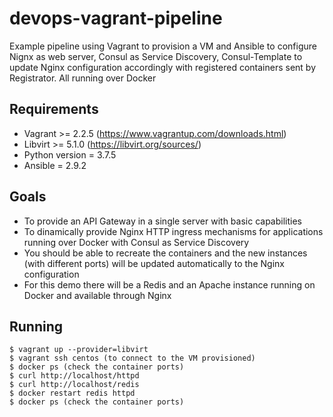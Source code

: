 # devops-vagrant-pipeline
Example pipeline using Vagrant to provision a VM and Ansible to configure Nignx as web server, Consul as Service Discovery, Consul-Template to update Nginx configuration accordingly with registered containers sent by Registrator. All running over Docker

## Requirements
- Vagrant >= 2.2.5 (https://www.vagrantup.com/downloads.html)
- Libvirt >= 5.1.0 (https://libvirt.org/sources/)
- Python version = 3.7.5
- Ansible = 2.9.2

## Goals
- To provide an API Gateway in a single server with basic capabilities
- To dinamically provide Nginx HTTP ingress mechanisms for applications running over Docker with Consul as Service Discovery
- You should be able to recreate the containers and the new instances (with different ports) will be updated automatically to the Nginx configuration
- For this demo there will be a Redis and an Apache instance running on Docker and available through Nginx

## Running
```
$ vagrant up --provider=libvirt
$ vagrant ssh centos (to connect to the VM provisioned)
$ docker ps (check the container ports)
$ curl http://localhost/httpd
$ curl http://localhost/redis
$ docker restart redis httpd
$ docker ps (check the container ports)
```
